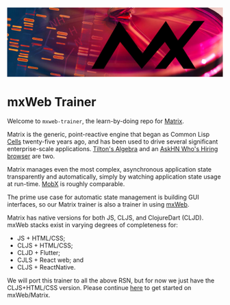 ![Matrix cell culture](images/mx-banner-red.jpg)

# mxWeb Trainer
Welcome to `mxweb-trainer`, the learn-by-doing repo for [Matrix](https://github.com/kennytilton/matrix).

Matrix is the generic, point-reactive engine that began as Common Lisp [Cells](https://github.com/kennytilton/cells) twenty-five years ago, and has been used to drive several significant enterprise-scale applications. [Tilton's Algebra](http://tiltonsalgebra.com/#) and an [AskHN Who's Hiring browser](https://kennytilton.github.io/whoishiring/) are two.

Matrix manages even the most complex, asynchronous application state transparently and automatically, simply by watching application state usage at run-time. [MobX](https://mobx.js.org/README.html) is roughly comparable.

The prime use case for automatic state management is building GUI interfaces, so our Matrix trainer is also a trainer in using [mxWeb](https://github.com/kennytilton/matrix/tree/main/cljs/mxweb).

Matrix has native versions for both JS, CLJS, and ClojureDart (CLJD). mxWeb stacks exist in varying degrees of completeness for:
* JS + HTML/CSS;
* CLJS + HTML/CSS;
* CLJD + Flutter;
* CJLS + React web; and
* CLJS + ReactNative.

We will port this trainer to all the above RSN, but for now we just have the CLJS+HTML/CSS version. Please continue [here](https://github.com/kennytilton/mxweb-trainer/wiki) to get started on mxWeb/Matrix.
